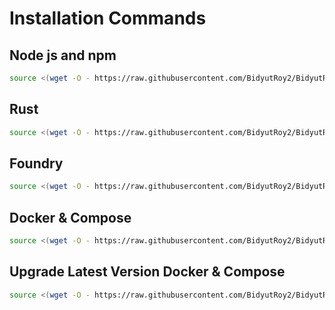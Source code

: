 # Installation Commands

## Node js and npm
```bash
source <(wget -O - https://raw.githubusercontent.com/BidyutRoy2/BidyutRoy2/refs/heads/main/installation/node.sh)
```

## Rust
```bash
source <(wget -O - https://raw.githubusercontent.com/BidyutRoy2/BidyutRoy2/refs/heads/main/installation/rust.sh)
```

## Foundry
```bash
source <(wget -O - https://raw.githubusercontent.com/BidyutRoy2/BidyutRoy2/refs/heads/main/installation/foundry.sh)
```

## Docker & Compose
```bash
source <(wget -O - https://raw.githubusercontent.com/BidyutRoy2/BidyutRoy2/refs/heads/main/installation/docker.sh)
```

## Upgrade Latest Version Docker & Compose
```bash
source <(wget -O - https://raw.githubusercontent.com/BidyutRoy2/BidyutRoy2/refs/heads/main/installation/docker-upgrade.sh)
```
